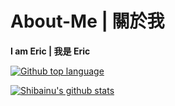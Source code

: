 # About-Me | 關於我
**I am Eric | 我是 Eric**

[![Github top language](https://img.shields.io/github/languages/top/Eric101201/dc-bot?style=for-the-badge)](https://github.com/Eric101201/dc-bot)

[![Shibainu's github stats](https://github-readme-stats-eric101201.vercel.app/api?username=Eric101201&count_private=true&show_icons=true&theme=cobalt&include_all_commits=true)](https://github.com/Eric101201)
